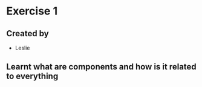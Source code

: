 # Exercise 1
## Created by 
- Leslie
## Learnt what are components and how is it related to everything